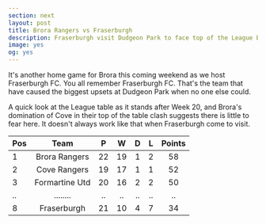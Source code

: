 ```yaml
---
section: next
layout: post
title: Brora Rangers vs Fraserburgh
description: Fraserburgh visit Dudgeon Park to face top of the League Brora Rangers. The Broch have a habit of putting a dent in the Champions points total ...
image: yes
og: yes
---
```

It's another home game for Brora this coming weekend as we host Fraserburgh FC. You all remember Fraserburgh FC. That's the team that have caused the biggest upsets at Dudgeon Park when no one else could.

A quick look at the League table as it stands after Week 20, and Brora's domination of Cove in their top of the table clash suggests there is little to fear here. It doesn't always work like that when Fraserburgh come to visit.

|Pos|Team|P|W|D|L|Points|
|---|:---:|:---:|:---:|:---:|:---:|:---:|
| 1 | Brora Rangers | 22 | 19 | 1 | 2 | 58 |
| 2 | Cove Rangers | 19 | 17 | 1 | 1 | 52 |
| 3 | Formartine Utd | 20 | 16 | 2 | 2 | 50 |
| .. | ........| .. | .. | .. | .. | .. |
| 8 | Fraserburgh | 21 | 10 | 4 | 7 | 34 |